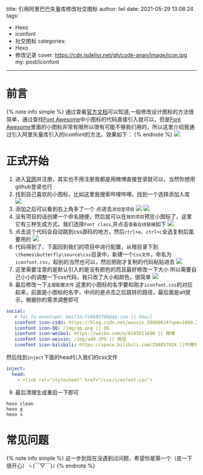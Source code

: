 title: 引用阿里巴巴矢量库修改社交图标
author: lwl
date: 2021-05-29 13:08:24
tags:
 - Hexo
 - iconfont
 - 社交图标
categories:
 - Hexo
 - 修改记录
cover: https://cdn.jsdelivr.net/gh/code-anan/image/icon.jpg
my: post/iconfont
---
<meta name="referrer" content="no-referrer" />

# 前言  
{% note info simple %}
通过查看[官方文档](https://butterfly.js.org)可以知道,一般修改设计图标的方法很简单，通过查找[Font Awesome](https://fontawesome.com/)中小图标的代码直接引入就可以，但是[Font Awesome](https://fontawesome.com/)里面的小图标非常有限所以很有可能不够我们用的，所以这里介绍我通过引入阿里矢量库引入的iconfont的方法，效果如下：
{% endnote %}
![](https://cdn.jsdelivr.net/gh/code-anan/image/20220522130558.png)


# 正式开始
1. 进入[官网](https://www.iconfont.cn/)并注册，其实也不用注册我都是用微博直接登录就可以，当然你想用github登录也行
2. 找到自己喜欢的小图标，比如这里我搜索哔哩哔哩，找到一个选择添加入库
![](https://cdn.jsdelivr.net/gh/code-anan/image/20220522125707.png)
3. 添加之后可以看到右上角多了一个 点进去`添加至项目`
![](https://cdn.jsdelivr.net/gh/code-anan/image/20220522125056.png)
![](https://cdn.jsdelivr.net/gh/code-anan/image/20220522125442.png)
4. 没有项目的话创建一个命名随便，然后就可以在`我的项目`预览小图标了，这里它有三种生成方式，我们选择`Font class`,并点击`查看在线链接`如下
![](https://cdn.jsdelivr.net/gh/code-anan/image/20220522130825.png)
5. 点击这个代码会自动跳到css源码的地方，然后`ctrl+a`、`ctrl+c`全选复制后面要用的
![](https://cdn.jsdelivr.net/gh/code-anan/image/20220522130037.png)
6. 代码得到了，下面回到我们的项目中进行配置，从根目录下到`\themes\butterfly\source\css`目录中，新建一个`css文件`，命名为`iconfont.css`，起别的当然也可以，然后把刚才复制的代码粘贴进去
![](https://cdn.jsdelivr.net/gh/code-anan/image/20220522125417.png)
7. 这里需要注意的是默认引入的是没有颜色的而且最好修改一下大小 所以需要自己小小的调整一下css代码，我只改了大小和颜色，很简单
![](https://cdn.jsdelivr.net/gh/code-anan/image/20220522125345.png)
8. 最后修改一下`主题配置文件`
这里的小图标的名字要和刚才`iconfont.css`的对应起来，前面是小图标的名字，中间的是点击之后跳转的路径，最后面是alt提示，根据你的需求调整即可
```yaml
social:
   # fas fa-envelope: mailto:719603766@qq.com || Email
   iconfont icon-csdn: https://blog.csdn.net/weixin_50980814?spm=1000.2115.3001.5343 || CSDN
   iconfont icon-QQ: /img/qq.png || QQ
   iconfont icon-weibo1: https://weibo.com/u/6295811698 || 微博
   iconfont icon-weixin: /img/add.JPG || 微信
   iconfont icon-bilibili: https://space.bilibili.com/294857924 ||哔哩哔哩
```
然后找到`inject`下面的head引入我们的css文件
```yaml
inject:
  head:
    - <link rel="stylesheet" href="/css/iconfont.css">
```
9. 最后清理生成重启一下即可
```
hexo clean
hexo g
hexo s
```
# 常见问题

{% note info simple %}
这一步到现在没遇到过问题，希望你是第一个（皮一下很开心）ヽ(￣▽￣)ﾉ
{% endnote %}
